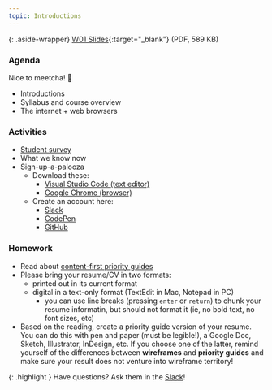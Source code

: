 ```yaml
---
topic: Introductions
---
```


{: .aside-wrapper}
<span class="highlight">
[W01 Slides](files/w01-internet-and-browsers.min.pdf){:target="_blank"} (PDF, 589 KB)
</span>

### Agenda


Nice to meetcha! <span class="text-larger">👋</span>

- Introductions
- Syllabus and course overview
- The internet + web browsers

### Activities

- [Student survey](https://goo.gl/forms/ZR3ctAr5tJh0kFPq2)
- What we know now
- Sign-up-a-palooza
    - Download these:
        - [Visual Studio Code (text editor)](https://code.visualstudio.com/)
        - [Google Chrome (browser)](https://www.google.com/chrome/)
    - Create an account here:
        - [Slack](https://mica-web.slack.com/)
        - [CodePen](http://codepen.io/)
        - [GitHub](https://github.com/)

### Homework

- Read about [content-first priority guides](https://alistapart.com/article/priority-guides-a-content-first-alternative-to-wireframes)
- Please bring your resume/CV in two formats:
  - printed out in its current format
  - digital in a text-only format (TextEdit in Mac, Notepad in PC)
    - you can use line breaks (pressing `enter` or `return`) to chunk your resume informatin, but should not format it (ie, no bold text, no font sizes, etc)
- Based on the reading, create a priority guide version of your resume. You can do this with pen and paper (must be legible!), a Google Doc, Sketch, Illustrator, InDesign, etc. If you choose one of the latter, remind yourself of the differences between **wireframes** and **priority guides** and make sure your result does not venture into wireframe territory!

{: .highlight }
Have questions? Ask them in the [Slack](https://mica-web.slack.com/)!
